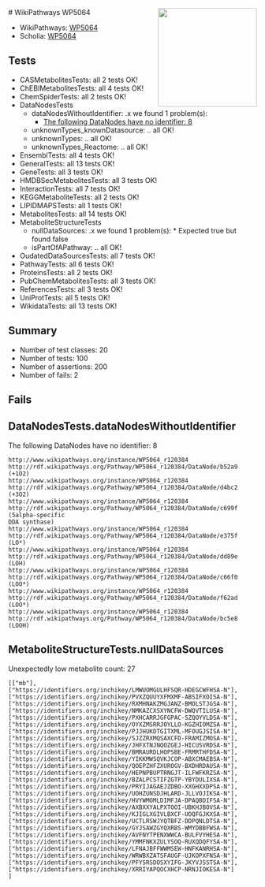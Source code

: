 <img style="float: right; width: 200px" src="https://upload.wikimedia.org/wikipedia/commons/thumb/8/83/Wplogo_with_text_500.png/640px-Wplogo_with_text_500.png" />
# WikiPathways WP5064

* WikiPathways: [WP5064](https://new.wikipathways.org/pathways/WP5064)
* Scholia: [WP5064](https://scholia.toolforge.org/wikipathways/WP5064)
## Tests
* CASMetabolitesTests: all 2 tests OK!
* ChEBIMetabolitesTests: all 4 tests OK!
* ChemSpiderTests: all 2 tests OK!
* DataNodesTests
    * dataNodesWithoutIdentifier: .x we found 1 problem(s):
        * [The following DataNodes have no identifier: 8](#d2d32fa7)
    * unknownTypes_knownDatasource: .. all OK!
    * unknownTypes: .. all OK!
    * unknownTypes_Reactome: .. all OK!
* EnsemblTests: all 4 tests OK!
* GeneralTests: all 13 tests OK!
* GeneTests: all 3 tests OK!
* HMDBSecMetabolitesTests: all 3 tests OK!
* InteractionTests: all 7 tests OK!
* KEGGMetaboliteTests: all 2 tests OK!
* LIPIDMAPSTests: all 1 tests OK!
* MetabolitesTests: all 14 tests OK!
* MetaboliteStructureTests
    * nullDataSources: .x we found 1 problem(s):
            * Expected true but found false
    * isPartOfAPathway: .. all OK!
* OudatedDataSourcesTests: all 7 tests OK!
* PathwayTests: all 6 tests OK!
* ProteinsTests: all 2 tests OK!
* PubChemMetabolitesTests: all 3 tests OK!
* ReferencesTests: all 3 tests OK!
* UniProtTests: all 5 tests OK!
* WikidataTests: all 13 tests OK!


## Summary

* Number of test classes: 20
* Number of tests: 100
* Number of assertions: 200
* Number of fails: 2

## Fails

<a name="d2d32fa7" />

## DataNodesTests.dataNodesWithoutIdentifier

The following DataNodes have no identifier: 8
```
http://www.wikipathways.org/instance/WP5064_r120384 http://rdf.wikipathways.org/Pathway/WP5064_r120384/DataNode/b52a9 (+1O2)
http://www.wikipathways.org/instance/WP5064_r120384 http://rdf.wikipathways.org/Pathway/WP5064_r120384/DataNode/d4bc2 (+3O2)
http://www.wikipathways.org/instance/WP5064_r120384 http://rdf.wikipathways.org/Pathway/WP5064_r120384/DataNode/c699f (5alpha-specific
DDA synthase)
http://www.wikipathways.org/instance/WP5064_r120384 http://rdf.wikipathways.org/Pathway/WP5064_r120384/DataNode/e375f (LO*)
http://www.wikipathways.org/instance/WP5064_r120384 http://rdf.wikipathways.org/Pathway/WP5064_r120384/DataNode/dd89e (LOH)
http://www.wikipathways.org/instance/WP5064_r120384 http://rdf.wikipathways.org/Pathway/WP5064_r120384/DataNode/c66f0 (LOO*)
http://www.wikipathways.org/instance/WP5064_r120384 http://rdf.wikipathways.org/Pathway/WP5064_r120384/DataNode/f62ad (LOO*)
http://www.wikipathways.org/instance/WP5064_r120384 http://rdf.wikipathways.org/Pathway/WP5064_r120384/DataNode/bc5e8 (LOOH)
```

<a name="919041af" />

## MetaboliteStructureTests.nullDataSources

Unexpectedly low metabolite count: 27
```
[["mb"],
["https://identifiers.org/inchikey/LMWUOMGULHFSQR-HDEGCWFHSA-N"],
["https://identifiers.org/inchikey/PVXZQUUYXFMXMF-ABSIFXOISA-N"],
["https://identifiers.org/inchikey/RXMHNAKZMGJANZ-BMOLSTJGSA-N"],
["https://identifiers.org/inchikey/NMKAZCXSXYNCFW-DWQVTILUSA-N"],
["https://identifiers.org/inchikey/PXHCARRJGFGPAC-SZQOYVLDSA-N"],
["https://identifiers.org/inchikey/OYXZMSRRJOYLLO-KGZHIOMZSA-N"],
["https://identifiers.org/inchikey/PJJHUKDTGITXML-MFOUGJSISA-N"],
["https://identifiers.org/inchikey/SJZZRXMQSAXCFD-FRAMIZMOSA-N"],
["https://identifiers.org/inchikey/JHFXTNJNQOZGEJ-HICUSVRDSA-N"],
["https://identifiers.org/inchikey/BMRAURDLHOPSBE-FRMRTHFDSA-N"],
["https://identifiers.org/inchikey/YIKKMWSQVKJCOP-ABXCMAEBSA-N"],
["https://identifiers.org/inchikey/QOEPZHFZXUROGV-BXDHRDAUSA-N"],
["https://identifiers.org/inchikey/HEPNPBUPTRNGJT-ILFWFKRZSA-N"],
["https://identifiers.org/inchikey/BZALPCSTIFZGTP-YBYDULIXSA-N"],
["https://identifiers.org/inchikey/PRYIJAGAEJZDBO-XXGHXXDPSA-N"],
["https://identifiers.org/inchikey/UOHZUNSDJHLARD-JLLVOJIKSA-N"],
["https://identifiers.org/inchikey/HVYWMOMLDIMFJA-DPAQBDIFSA-N"],
["https://identifiers.org/inchikey/AXBXXYALPXTOOI-UBKHJBOVSA-N"],
["https://identifiers.org/inchikey/KJIGLXGIVLBXCF-UOQFGJKXSA-N"],
["https://identifiers.org/inchikey/UCTLRSWJYQTBFZ-DDPQNLDTSA-N"],
["https://identifiers.org/inchikey/GYJSAWZGYQXRBS-WMYDBBFWSA-N"],
["https://identifiers.org/inchikey/AVFNYTPENXWWCA-BULFVYHESA-N"],
["https://identifiers.org/inchikey/YMMFNKXZULYSOQ-RUXQDQFYSA-N"],
["https://identifiers.org/inchikey/LFNAJBFFWWMSEW-HNFKANRHSA-N"],
["https://identifiers.org/inchikey/WRWBXZATSFAUGF-UJKOPXFNSA-N"],
["https://identifiers.org/inchikey/PFYSRSDOSXYIFG-JKYVJSSTSA-N"],
["https://identifiers.org/inchikey/XRRIYAPQOCXHCP-NRNJIOKESA-N"]
]
```

